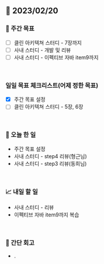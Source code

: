 ## 📅 2023/02/20


### 👏 주간 목표

- [ ] 클린 아키텍쳐 스터디 - 7장까지
- [ ] 사내 스터디 - 개발 및 리뷰
- [ ] 사내 스터디 - 이펙티브 자바 item9까지

<br/>

### 일일 목표 체크리스트(어제 정한 목표)

- [x] 주간 목표 설정
- [ ] 클린 아키텍쳐 스터디 - 5장, 6장

<br/>

### 💯 오늘 한 일

- 주간 목표 설정
- 사내 스터디 - step4 리뷰(형근님) 
- 사내 스터디 - step3 리뷰(동희님) 

<br/>

### 📈 내일 할 일

- 사내 스터디 - 리뷰
- 이펙티브 자바 item9까지 복습
  
<br/>

### 🤔 간단 회고

- .
 
